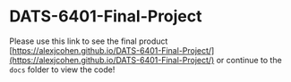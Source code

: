 # DATS-6401-Final-Project

Please use this link to see the final product [https://alexjcohen.github.io/DATS-6401-Final-Project/](https://alexjcohen.github.io/DATS-6401-Final-Project/)
or continue to the `docs` folder to view the code!
